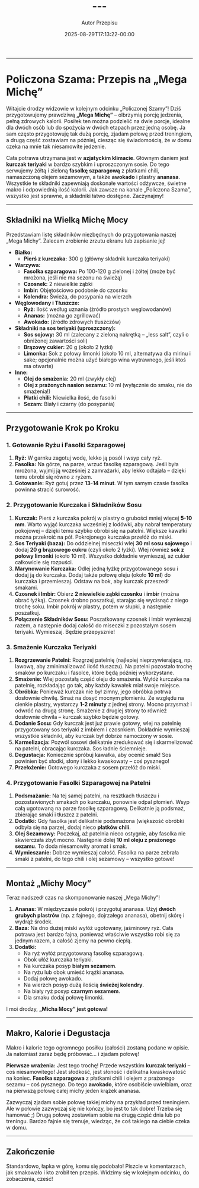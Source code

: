 ﻿---
draft: true
title: "---"
author: "Autor Przepisu"
recipe_image: images/recipe-headers/default.jpg
date: 2025-08-29T17:13:22-00:00
categories: ["do-kategoryzacji"]
tags: ["draft"]
tagline: "Przepis do sformatowania"
servings: 4
prep_time: 15
cook: true
cook_time: 30
calories: 300
protein: 20
fat: 10
carbohydrate: 25
---
---

# **Policzona Szama: Przepis na „Mega Michę”**

Witajcie drodzy widzowie w kolejnym odcinku „Policzonej Szamy”! Dziś przygotowujemy prawdziwą **„Mega Michę”** – olbrzymią porcję jedzenia, pełną zdrowych kalorii. Posiłek ten można podzielić na dwie porcje, idealne dla dwóch osób lub do spożycia w dwóch etapach przez jedną osobę. Ja sam często przygotowuję tak dużą porcję, zjadam połowę przed treningiem, a drugą część zostawiam na później, ciesząc się świadomością, że w domu czeka na mnie tak niesamowite jedzenie.

Cała potrawa utrzymana jest w **azjatyckim klimacie**. Głównym daniem jest **kurczak teriyaki** w bardzo szybkim i uproszczonym sosie. Do tego serwujemy żółtą i zieloną **fasolkę szparagową** z płatkami chili, namaszczoną olejem sezamowym, a także **awokado** i plastry **ananasa**. Wszystkie te składniki zapewniają doskonałe wartości odżywcze, świetne makro i odpowiednią ilość kalorii. Jak zawsze na kanale „Policzona Szama”, wszystko jest sprawne, a składniki łatwo dostępne. Zaczynajmy!

---

## **Składniki na Wielką Michę Mocy**

Przedstawiam listę składników niezbędnych do przygotowania naszej „Mega Michy”. Zalecam zrobienie zrzutu ekranu lub zapisanie jej!

*   **Białko:**
    *   **Pierś z kurczaka:** 300 g (główny składnik kurczaka teriyaki)
*   **Warzywa:**
    *   **Fasolka szparagowa:** Po 100-120 g zielonej i żółtej (może być mrożona, jeśli nie ma sezonu na świeżą)
    *   **Czosnek:** 2 niewielkie ząbki
    *   **Imbir:** Objętościowo podobnie do czosnku
    *   **Kolendra:** Świeża, do posypania na wierzch
*   **Węglowodany i Tłuszcze:**
    *   **Ryż:** Ilość według uznania (źródło prostych węglowodanów)
    *   **Ananas:** (można go zgrillować)
    *   **Awokado:** (źródło zdrowych tłuszczów)
*   **Składniki na sos teriyaki (uproszczony):**
    *   **Sos sojowy:** 30 ml (zalecany z zieloną nakrętką – „less salt”, czyli o obniżonej zawartości soli)
    *   **Brązowy cukier:** 20 g (około 2 łyżki)
    *   **Limonka:** Sok z połowy limonki (około 10 ml, alternatywa dla mirinu i sake; opcjonalnie można użyć białego wina wytrawnego, jeśli ktoś ma otwarte)
*   **Inne:**
    *   **Olej do smażenia:** 20 ml (zwykły olej)
    *   **Olej z prażonych nasion sezamu:** 10 ml (wyłącznie do smaku, nie do smażenia!)
    *   **Płatki chili:** Niewielka ilość, do fasolki
    *   **Sezam:** Biały i czarny (do posypania)

---

## **Przygotowanie Krok po Kroku**

### **1. Gotowanie Ryżu i Fasolki Szparagowej**

1.  **Ryż:** W garnku zagotuj wodę, lekko ją posól i wsyp cały ryż.
2.  **Fasolka:** Na górze, na parze, wrzuć fasolkę szparagową. Jeśli była mrożona, wyjmij ją wcześniej z zamrażarki, aby lekko odtajała – dzięki temu obrobi się równo z ryżem.
3.  **Gotowanie:** Ryż gotuj przez **13-14 minut**. W tym samym czasie fasolka powinna stracić surowość.

### **2. Przygotowanie Kurczaka i Składników Sosu**

1.  **Kurczak:** Pierś z kurczaka pokrój w plastry o grubości mniej więcej **5-10 mm**. Warto wyjąć kurczaka wcześniej z lodówki, aby nabrał temperatury pokojowej – dzięki temu szybko obrobi się na patelni. Większe kawałki można przekroić na pół. Pokrojonego kurczaka przełóż do miski.
2.  **Sos Teriyaki (baza):** Do oddzielnej miseczki wlej **30 ml sosu sojowego** i dodaj **20 g brązowego cukru** (czyli około 2 łyżki). Wlej również **sok z połowy limonki** (około 10 ml). Wszystko dokładnie wymieszaj, aż cukier całkowicie się rozpuści.
3.  **Marynowanie Kurczaka:** Odlej jedną łyżkę przygotowanego sosu i dodaj ją do kurczaka. Dodaj także połowę oleju (około **10 ml**) do kurczaka i przemieszaj. Odstaw na bok, aby kurczak przeszedł smakami.
4.  **Czosnek i Imbir:** Obierz **2 niewielkie ząbki czosnku** i **imbir** (można obrać łyżką). Czosnek drobno poszatkuj, starając się wycisnąć z niego trochę soku. Imbir pokrój w plastry, potem w słupki, a następnie poszatkuj.
5.  **Połączenie Składników Sosu:** Poszatkowany czosnek i imbir wymieszaj razem, a następnie dodaj całość do miseczki z pozostałym sosem teriyaki. Wymieszaj. Będzie przepysznie!

### **3. Smażenie Kurczaka Teriyaki**

1.  **Rozgrzewanie Patelni:** Rozgrzej patelnię (najlepiej nieprzywierającą, np. lawową, aby zminimalizować ilość tłuszczu). Na patelni pozostało trochę smaków po kurczaku i fasolce, które będą później wykorzystane.
2.  **Smażenie:** Wlej pozostałą część oleju do smażenia. Wyłóż kurczaka na patelnię, rozkładając go tak, aby każdy kawałek miał swoje miejsce.
3.  **Obróbka:** Ponieważ kurczak nie był zimny, jego obróbka potrwa dosłownie chwilę. Smaż na dosyć mocnym płomieniu. Ze względu na cienkie plastry, wystarczy **1-2 minuty** z jednej strony. Mocno przysmaż i odwróć na drugą stronę. Smażenie z drugiej strony to również dosłownie chwila – kurczak szybko będzie gotowy.
4.  **Dodanie Sosu:** Gdy kurczak jest już prawie gotowy, wlej na patelnię przygotowany sos teriyaki z imbirem i czosnkiem. Dokładnie wymieszaj wszystkie składniki, aby kurczak był dobrze namoczony w sosie.
5.  **Karmelizacja:** Pozwól sosowi delikatnie zredukować się i skarmelizować na patelni, obracając kurczaka. Sos ładnie ściemnieje.
6.  **Degustacja:** Koniecznie spróbuj kawałka, aby ocenić smak! Sos powinien być słodki, słony i lekko kwaskowaty – coś pysznego!
7.  **Przełożenie:** Gotowego kurczaka z sosem przełóż do miski.

### **4. Przygotowanie Fasolki Szparagowej na Patelni**

1.  **Podsmażanie:** Na tej samej patelni, na resztkach tłuszczu i pozostawionych smakach po kurczaku, ponownie odpal płomień. Wsyp całą ugotowaną na parze fasolkę szparagową. Delikatnie ją podsmaż, zbierając smaki i tłuszcz z patelni.
2.  **Dodatki:** Gdy fasolka jest delikatnie podsmażona (większość obróbki odbyła się na parze), dodaj nieco **płatków chili**.
3.  **Olej Sezamowy:** Poczekaj, aż patelnia nieco ostygnie, aby fasolka nie skwierczała zbyt mocno. Następnie dolej **10 ml oleju z prażonego sezamu**. To doda niesamowity aromat i smak.
4.  **Wymieszanie:** Dobrze wymieszaj całość. Fasolka na parze zebrała smaki z patelni, do tego chili i olej sezamowy – wszystko gotowe!

---

## **Montaż „Michy Mocy”**

Teraz nadszedł czas na skomponowanie naszej „Mega Michy”!

1.  **Ananas:** W międzyczasie pokrój i przygotuj ananasa. Użyj **dwóch grubych plastrów** (np. z fajnego, dojrzałego ananasa), obetnij skórę i wydrąż środek.
2.  **Baza:** Na dno dużej miski wyłóż ugotowany, jaśminowy ryż. Cała potrawa jest bardzo fajna, ponieważ właściwie wszystko robi się za jednym razem, a całość zjemy na pewno ciepłą.
3.  **Dodatki:**
    *   Na ryż wyłóż przygotowaną fasolkę szparagową.
    *   Obok ułóż kurczaka teriyaki.
    *   Na kurczaka posyp **białym sezamem**.
    *   Na ryżu lub obok umieść krążki ananasa.
    *   Dodaj połowę awokado.
    *   Na wierzch posyp dużą ilością **świeżej kolendry**.
    *   Na biały ryż posyp **czarnym sezamem**.
    *   Dla smaku dodaj połowę limonki.

I moi drodzy, **„Micha Mocy” jest gotowa!**

---

## **Makro, Kalorie i Degustacja**

Makro i kalorie tego ogromnego posiłku (całości) zostaną podane w opisie. Ja natomiast zaraz będę próbować... i zjadam połowę!

**Pierwsze wrażenia:** Jest tego trochę! Przede wszystkim **kurczak teriyaki** – coś niesamowitego! Jest słodkość, jest słoność i delikatna kwaskowatość na koniec. **Fasolka szparagowa** z płatkami chili i olejem z prażonego sezamu – coś pysznego. Do tego **awokado**, które osobiście uwielbiam, oraz na pierwszą połowę całej michy jeden krążek ananasa.

Zazwyczaj zjadam sobie połowę takiej michy na przykład przed treningiem. Ale w połowie zazwyczaj się nie kończy, bo jest to tak dobre! Trzeba się hamować ;) Drugą połowę zostawiam sobie na drugą część dnia lub po treningu. Bardzo fajnie się trenuje, wiedząc, że coś takiego na ciebie czeka w domu.

---

## **Zakończenie**

Standardowo, łapka w górę, komu się podobało! Piszcie w komentarzach, jak smakowało i kto zrobił ten przepis. Widzimy się w kolejnym odcinku, do zobaczenia, cześć!